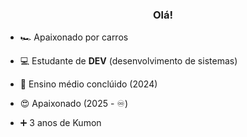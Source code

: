 <h3 align="center">Olá!</h3>
<div>
  
  - 🏎️ Apaixonado por carros

  - 💻 Estudante de **DEV** (desenvolvimento de sistemas)

  - 🏫 Ensino médio conclúido (2024)

  - 😍 Apaixonado (2025 - ♾️)

  - ➕ 3 anos de Kumon 
</div>
